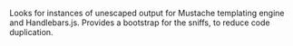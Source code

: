 Looks for instances of unescaped output for Mustache templating engine and Handlebars.js.
Provides a bootstrap for the sniffs, to reduce code duplication.